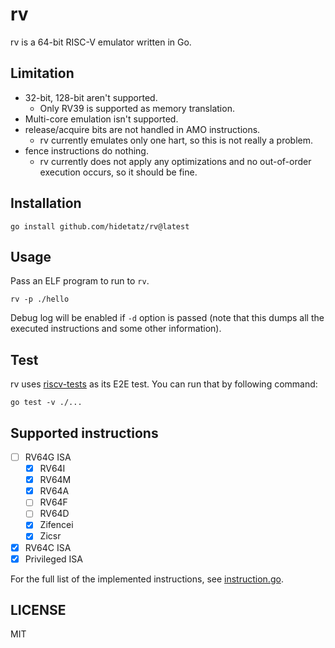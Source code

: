 # rv

rv is a 64-bit RISC-V emulator written in Go.

## Limitation

* 32-bit, 128-bit aren't supported.
  - Only RV39 is supported as memory translation.
* Multi-core emulation isn't supported.
* release/acquire bits are not handled in AMO instructions.
  - rv currently emulates only one hart, so this is not really a problem.
* fence instructions do nothing.
  - rv currently does not apply any optimizations and no out-of-order execution occurs, so it should be fine.

## Installation

```shell
go install github.com/hidetatz/rv@latest
```

## Usage

Pass an ELF program to run to `rv`.

```shell
rv -p ./hello
```

Debug log will be enabled if `-d` option is passed (note that this dumps all the executed instructions and some other information).

## Test

rv uses [riscv-tests](https://github.com/riscv-software-src/riscv-tests) as its E2E test.
You can run that by following command:

```shell
go test -v ./...
```

## Supported instructions

- [ ] RV64G ISA
  - [x] RV64I
  - [x] RV64M
  - [x] RV64A
  - [ ] RV64F
  - [ ] RV64D
  - [x] Zifencei
  - [x] Zicsr
- [x] RV64C ISA
- [x] Privileged ISA

For the full list of the implemented instructions, see [instruction.go](./instruction.go).

## LICENSE

MIT
